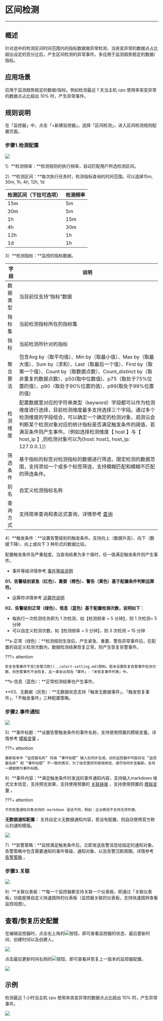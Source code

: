 # 区间检测
---

## 概述

针对选中的检测区间时间范围内的指标数据做异常检测，当突变异常的数据点占比超出设定的百分比后，产生区间检测的异常事件。多应用于监测趋势稳定的数据/指标。

## 应用场景

应用于监测趋势稳定的数据/指标。例如检测最近 1 天当主机 cpu 使用率突变异常的数据点占比超出 10% 时，产生异常事件。

## 规则说明

在「监控器」中，点击「+新建监控器」，选择「区间检测」，进入区间检测规则配置页面。

### 步骤1.检测配置

![](../img/monitor19.png)

1）**检测频率：**检测规则的执行频率，自动匹配用户所选检测区间。

2）**检测区间：**每次执行任务时，检测指标查询的时间范围。可以选择15m, 30m, 1h, 4h, 12h, 1d

| 检测区间（下拉可选项） | 检测频率 | 
| --- | --- | 
| 15m | 5m |
| 30m | 5m |
| 1h | 15m |
| 4h | 30m |
| 12h | 1h |
| 1d | 1h |

3）**检测指标：**监控的指标数据。

| 字段 | 说明 |
| --- | --- |
| 数据类型 | 当目前仅支持“指标”数据 |
| 指标集 | 当前检测指标所在的指标集 |
| 指标 | 当前检测所针对的指标 |
| 聚合算法 | 包含Avg by（取平均值）、Min by（取最小值）、Max by（取最大值）、Sum by（求和）、Last（取最后一个值）、First by（取第一个值）、Count by（取数据点数）、Count_distinct by（取非重复的数据点数）、p50(取中位数值)、p75（取处于75%位置的值）、p90（取处于90%位置的值）、p99(取处于99%位置的值) |
| 检测维度 | 配置数据里对应的字符串类型（keyword）字段都可以作为检测维度进行选择，目前检测维度最多支持选择三个字段。通过多个检测维度的字段组合，可以确定一个确定的检测对象，观测云会判断某个检测对象对应的统计指标是否满足触发条件的阈值，若满足条件则产生事件。（例如选择检测维度【 host 】与【 host_ip 】,则检测对象可以为{host: host1, host_ip: 127.0.0.1}） |
| 筛选条件 | 基于指标的标签对检测指标的数据进行筛选，限定检测的数据范围，支持添加一个或多个标签筛选，支持模糊匹配和模糊不匹配的筛选条件。 |
| 别名 | 自定义检测指标名称 |
| 查询方式 | 支持简单查询和表达式查询，详情参考 [查询](../../scene/visual-chart/chart-query.md) |

4）**触发条件：**设置告警级别的触发条件。支持向上（数据升高）、向下（数据下降）、向上或向下 3 种形式的数据比较。

配置触发条件及严重程度，当查询结果为多个值时，任一值满足触发条件则产生事件。

- 事件等级详情参考 [事件等级说明](event-level-description.md) 

**01、告警级别紧急（红色）、重要（橙色）、警告（黄色）基于配置条件判断运算符。**

- 运算符详情参考 [运算符说明](operator-description.md) 

**02、告警级别正常（绿色）、信息（蓝色）基于配置检测次数，说明如下：**

- 每执行一次检测任务即为 1 次检测，如【检测频率 = 5 分钟】，则 1 次检测= 5 分钟
- 可以自定义检测次数，如【检测频率 = 5 分钟】，则 3 次检测 = 15 分钟

**a-正常（绿色）：**检测规则生效后，产生紧急、重要、警告异常事件后，在配置的自定义检测次数内，数据检测结果恢复正常，则产生恢复告警事件。

???+ attention

    恢复告警事件不受[告警沉默](../alert-setting.md)限制。若未设置恢复告警事件检测次数，则告警事件不会恢复，且一直会出现在「事件」-「未恢复事件列表」中。

**b-信息（蓝色）：**正常检测结果也产生事件。

**03、无数据（灰色）：**无数据状态支持「触发无数据事件」、「触发恢复事件」、「不触发事件」三种配置策略。

### 步骤2.事件通知

![](../img/8.monitor_1.png)

5）**事件标题：**设置告警触发条件的事件名称，支持使用预置的模板变量，详情参考 [模板变量](../event-template.md) 。

???+ attention
    
    最新版本中 “监控器名称” 将由 “事件标题” 输入后同步生成。旧的监控器中可能存在 “监控器名称” 和 “事件标题” 不一致的情况，为了给您更好的使用体验，请尽快同步至最新。支持一键替换为事件标题。

6）**事件内容：**满足触发条件时发送的事件通知内容，支持输入markdown 格式文本信息，支持预览效果，支持使用预置的 [关联链接](link-description.md) ，支持使用预置的 [模板变量](../event-template.md) 。

???+ attention
    
    不同告警通知对象支持的 markdown 语法不同，例如：企业微信不支持无序列表。

**无数据通知配置：** 支持自定义无数据通知内容，若没有配置，则自动使用官方默认的通知模版。

![](../img/8.monitor_2.png)

7）**告警策略：**监控满足触发条件后，立即发送告警消息给指定的通知对象。告警策略中包含需要通知的事件等级、通知对象、以及告警沉默周期。详情参考 [告警策略](../alert-setting.md) 。

### 步骤3.关联

![](../img/5.monitor_4.png)

8）**关联仪表板：**每一个监控器都支持关联一个仪表板，即通过「关联仪表板」功能能够自定义快速跳转的仪表板（监控器关联的仪表板，支持快速跳转查看监控视图）。

## 查看/恢复历史配置

在编辑监控器时，点击右上角的![](../img/8.monitor_recover_3.png)按钮，即可查看监控器的状态、最后更新时间、创建时间以及创建人。

![](../img/8.monitor_recover_1.png)

点击最后更新时间右侧的![](../img/8.monitor_recover_2.png)按钮，即可查看并恢复上一版本的监控器配置。

![](../img/8.monitor_recover_1.1.png)

## 示例

检测最近 1 小时当主机 cpu 使用率突变异常的数据点占比超出 10% 时，产生异常事件。

![](../img/example03.png)
